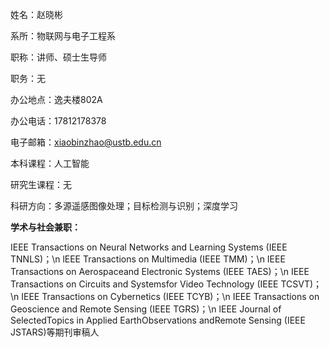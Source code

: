 
姓名：赵晓彬

系所：物联网与电子工程系

职称：讲师、硕士生导师

职务：无

办公地点：逸夫楼802A

办公电话：17812178378

电子邮箱：xiaobinzhao@ustb.edu.cn

本科课程：人工智能

研究生课程：无

科研方向：多源遥感图像处理；目标检测与识别；深度学习

<b>学术与社会兼职：</b>

IEEE Transactions on Neural Networks and Learning Systems (IEEE TNNLS)；\n
lEEE Transactions on Multimedia (IEEE TMM)；\n
IEEE Transactions on Aerospaceand Electronic Systems (IEEE TAES)；\n
IEEE Transactions on Circuits and Systemsfor Video Technology (IEEE TCSVT)；\n
IEEE Transactions on Cybernetics (IEEE TCYB)；\n
IEEE Transactions on Geoscience and Remote Sensing (IEEE TGRS)；\n
lEEE Journal of SelectedTopics in Applied EarthObservations andRemote Sensing (IEEE JSTARS)等期刊审稿人

